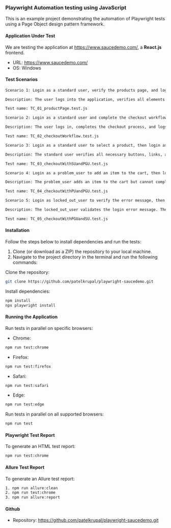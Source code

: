 ### Playwright Automation testing using JavaScript

This is an example project demonstrating the automation of Playwright tests using a Page Object design pattern framework.

#### Application Under Test

We are testing the application at https://www.saucedemo.com/, a **React.js** frontend.

- URL: https://www.saucedemo.com/ 
- OS: Windows
 
#### Test Scenarios

```bash
Scenario 1: Login as a standard user, verify the products page, and log out

Description: The user logs into the application, verifies all elements on the products page, and logs out. This is a smoke test.

Test name: TC_01_productPage.test.js
```
 
```bash
Scenario 2: Login as a standard user and complete the checkout workflow

Description: The user logs in, completes the checkout process, and logs out. This is a happy path test.

Test name: TC_02_checkoutWorkflow.test.js
```

```bash
Scenario 3: Login as a standard user to select a product, then login as a performance_glitch_user to complete the checkout

Description: The standard user verifies all necessary buttons, links, and error messages on the pages, and the performance_glitch_user completes the checkout process.

Test name: TC_03_checkoutWithSUandPGU.test.js
```

```bash 
Scenario 4: Login as a problem_user to add an item to the cart, then login as a performance_glitch_user to complete checkout

Description: The problem_user adds an item to the cart but cannot complete the checkout due to a last name error. The performance_glitch_user then logs in and completes the checkout process.

Test name: TC_04_checkoutWithPUandPGU.test.js
```

```bash 
Scenario 5: Login as locked_out_user to verify the error message, then login as performance_glitch_user to add an item, and complete checkout as a standard user

Description: The locked_out_user validates the login error message. The performance_glitch_user adds an item to the cart and logs out, while the standard user completes the checkout process.

Test name: TC_05_checkoutWithPGUandSU.test.js
```

#### Installation

Follow the steps below to install dependencies and run the tests:

1. Clone (or download as a ZIP) the repository to your local machine.
2. Navigate to the project directory in the terminal and run the following commands:

Clone the repository:

```bash
git clone https://github.com/patelkrupal/playwright-saucedemo.git
```

Install dependencies:

```bash
npm install
npx playwright install
```

#### Running the Application

Run tests in parallel on specific browsers:

- Chrome:

```bash
npm run test:chrome
```

- Firefox:

```bash
npm run test:firefox
```

- Safari:

```bash
npm run test:safari
```

- Edge:

```bash
npm run test:edge
```

Run tests in parallel on all supported browsers:

```bash
npm run test
```

#### Playwright Test Report 

To generate an HTML test report:

```bash
npm run test:chrome
```

#### Allure Test Report

To generate an Allure test report:

```bash
1. npm run allure:clean
2. npm run test:chrome
3. npm run allure:report
```

#### Github

- Repository: https://github.com/patelkrupal/playwright-saucedemo.git